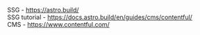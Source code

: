 SSG - https://astro.build/  
SSG tutorial - https://docs.astro.build/en/guides/cms/contentful/  
CMS - https://www.contentful.com/